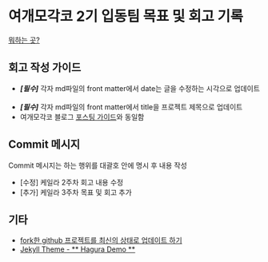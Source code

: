 # 여개모각코 2기 입동팀 목표 및 회고 기록  

[뭐하는 곳?](https://yeogaemogaco.github.io/retrospective-2nd/about/)

## 회고 작성 가이드  
- ***[필수]*** 각자 md파일의 front matter에서 date는 글을 수정하는 시각으로 업데이트  
- ***[필수]*** 각자 md파일의 front matter에서 title을 프로젝트 제목으로 업데이트    
- 여개모각코 블로그 [포스팅 가이드](https://yeogaemogaco.github.io/guide-posting/)와 동일함  

## Commit 메시지  
Commit 메시지는 하는 행위를 대괄호 안에 명시 후 내용 작성   
- &#91;수정&#93; 케일라 2주차 회고 내용 수정  
- &#91;추가&#93; 케일라 3주차 목표 및 회고 추가  
 
## 기타  
- [fork한 github 프로젝트를 최신의 상태로 업데이트 하기](https://kaylais.github.io/blog/git/2017/11/11/keeping-a-fork-up-to-date/)  
- [Jekyll Theme - ** Hagura Demo **](http://webjeda.com/hagura)
